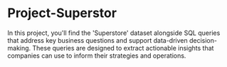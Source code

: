 # Project-Superstor
In this project, you'll find the 'Superstore' dataset alongside SQL queries that address key business questions and support data-driven decision-making. These queries are designed to extract actionable insights that companies can use to inform their strategies and operations. 
